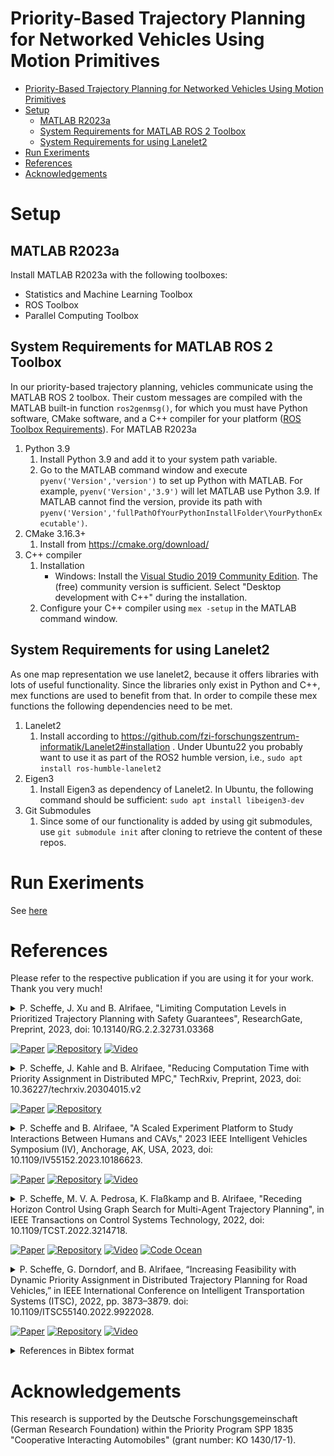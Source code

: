 # Priority-Based Trajectory Planning for Networked Vehicles Using Motion Primitives

- [Priority-Based Trajectory Planning for Networked Vehicles Using Motion Primitives](#priority-based-trajectory-planning-for-networked-vehicles-using-motion-primitives)
- [Setup](#setup)
    - [MATLAB R2023a](#matlab-r2023a)
    - [System Requirements for MATLAB ROS 2 Toolbox](#system-requirements-for-matlab-ros-2-toolbox)
    - [System Requirements for using Lanelet2](#system-requirements-for-using-lanelet2)
- [Run Exeriments](#run-exeriments)
- [References](#references)
- [Acknowledgements](#acknowledgements)

# Setup

## MATLAB R2023a

Install MATLAB R2023a with the following toolboxes:

- Statistics and Machine Learning Toolbox
- ROS Toolbox
- Parallel Computing Toolbox

## System Requirements for MATLAB ROS 2 Toolbox
In our priority-based trajectory planning, vehicles communicate using the MATLAB ROS 2 toolbox. Their custom messages are compiled with the MATLAB built-in function `ros2genmsg()`, for which you must have Python software, CMake software, and a C++ compiler for your platform ([ROS Toolbox Requirements](https://de.mathworks.com/help/ros/gs/ros-system-requirements.html)).
For MATLAB R2023a

1. Python 3.9
    1. Install Python 3.9 and add it to your system path variable.
    2. Go to the MATLAB command window and execute `pyenv('Version','version')` to set up Python with MATLAB. For example, `pyenv('Version','3.9')` will let MATLAB use Python 3.9. If MATLAB cannot find the version, provide its path with `pyenv('Version','fullPathOfYourPythonInstallFolder\YourPythonExecutable')`.
2. CMake 3.16.3+
    1. Install from <https://cmake.org/download/>
3. C++ compiler
    1. Installation
        - Windows: Install the [Visual Studio 2019 Community Edition](https://learn.microsoft.com/en-us/visualstudio/releases/2019/release-notes). The (free) community version is sufficient. Select "Desktop development with C++" during the installation.
    2. Configure your C++ compiler using `mex -setup` in the MATLAB command window.

## System Requirements for using Lanelet2

As one map representation we use lanelet2, because it offers libraries with lots of useful functionality. Since the libraries only exist in Python and C++, mex functions are used to benefit from that. In order to compile these mex functions the following dependencies need to be met.

1. Lanelet2
    1. Install according to <https://github.com/fzi-forschungszentrum-informatik/Lanelet2#installation> . Under Ubuntu22 you probably want to use it as part of the ROS2 humble version, i.e., `sudo apt install ros-humble-lanelet2`
2. Eigen3
    1. Install Eigen3 as dependency of Lanelet2. In Ubuntu, the following command should be sufficient: `sudo apt install libeigen3-dev`
3. Git Submodules
    1. Since some of our functionality is added by using git submodules, use `git submodule init` after cloning to retrieve the content of these repos.

# Run Exeriments

See [here](/doc/Run_Experiments.md)

# References

Please refer to the respective publication if you are using it for your work. Thank you very much!

<details>
<summary>
P. Scheffe, J. Xu and B. Alrifaee, "Limiting Computation Levels in Prioritized Trajectory Planning with Safety Guarantees", ResearchGate, Preprint, 2023, doi: 10.13140/RG.2.2.32731.03368
<br>

<!-- icons from https://simpleicons.org/ -->
[![Paper](https://img.shields.io/badge/Preprint-Paper-00629B)](http://dx.doi.org/10.13140/RG.2.2.32731.03368)
[![Repository](https://img.shields.io/badge/-GitHub-181717?logo=GitHub)](https://github.com/embedded-software-laboratory/p-dmpc/tree/v5.0)
[![Video](https://img.shields.io/badge/-Video-FF0000?logo=YouTube)](https://youtu.be/alGHLwQQpHI)
</summary>
<p>

Checkout the [the software version 5.0](https://github.com/embedded-software-laboratory/p-dmpc/tree/v5.0).
The results of the publication can be reproduced by running
```matlab
open graph_based_planning.prj
eval_parallel_computation_prediction_inconsistency()
eval_parallel_computation_CLs()
```
The results are saved in the folder "results".

</p>
</details>



<details>
<summary>
P. Scheffe, J. Kahle and B. Alrifaee, "Reducing Computation Time with Priority Assignment in Distributed MPC," TechRxiv, Preprint, 2023, doi: 10.36227/techrxiv.20304015.v2
<br>

<!-- icons from https://simpleicons.org/ -->
[![Paper](https://img.shields.io/badge/Preprint-Paper-00629B)](https://doi.org/10.36227/techrxiv.20304015.v2)
[![Repository](https://img.shields.io/badge/-GitHub-181717?logo=GitHub)](https://github.com/embedded-software-laboratory/p-dmpc/tree/v4.0)
</summary>
<p>

Checkout the [the software version 4.0](https://github.com/embedded-software-laboratory/p-dmpc/tree/v4.0).
The results of the publication can be reproduced by running
```matlab
eval_coloring_paper()
```
This evaluation comprises 720 simulations, so it will take days until completion.
The results are saved in the folder "results".

</p>
</details>



<details>
<summary>
P. Scheffe and B. Alrifaee, "A Scaled Experiment Platform to Study Interactions Between Humans and CAVs," 2023 IEEE Intelligent Vehicles Symposium (IV), Anchorage, AK, USA, 2023, doi: 10.1109/IV55152.2023.10186623.
<br>

<!-- icons from https://simpleicons.org/ -->
[![Paper](https://img.shields.io/badge/-Paper-00629B?logo=IEEE)](https://doi.org/10.1109/IV55152.2023.10186623)
[![Repository](https://img.shields.io/badge/-GitHub-181717?logo=GitHub)](https://github.com/embedded-software-laboratory/p-dmpc/tree/v2.0)
[![Video](https://img.shields.io/badge/-Video-FF0000?logo=YouTube)](https://youtu.be/kDIVu0tv9Ro)
</summary>
<p>

Checkout the [the software version 2.0](https://github.com/embedded-software-laboratory/p-dmpc/tree/v2.0).
The results of the publication can be reproduced by running

```matlab
hdv_reachable_set_experiment()
```

The results are saved in the folder "results".

</p>
</details>



<details>
<summary>
P. Scheffe, M. V. A. Pedrosa, K. Flaßkamp and B. Alrifaee, "Receding Horizon Control Using Graph Search for Multi-Agent Trajectory Planning", in IEEE Transactions on Control Systems Technology, 2022, doi: 10.1109/TCST.2022.3214718.
<br>

<!-- icons from https://simpleicons.org/ -->
[![Paper](https://img.shields.io/badge/-Paper-00629B?logo=IEEE)](https://doi.org/10.1109/TCST.2022.3214718)
[![Repository](https://img.shields.io/badge/-GitHub-181717?logo=GitHub)](https://github.com/embedded-software-laboratory/p-dmpc/tree/v1.0)
[![Video](https://img.shields.io/badge/-Video-FF0000?logo=YouTube)](https://www.youtube.com/watch?v=7LB7I5SOpQE)
[![Code Ocean](https://codeocean.com/codeocean-assets/badge/open-in-code-ocean.svg)](https://codeocean.com/capsule/7778016)
</summary>
<p>

<img src="./docs/media/3-circle_rhgs.gif" width=640/>

Checkout the [the software version 1.0](https://github.com/embedded-software-laboratory/p-dmpc/tree/v1.0).
The results of the publication can be reproduced by running

```matlab
eval_rhgs()
```

The results are saved in the folder "results".

</p>
</details>



<details>
<summary>
P. Scheffe, G. Dorndorf, and B. Alrifaee, “Increasing Feasibility with Dynamic Priority Assignment in Distributed Trajectory Planning for Road Vehicles,” in IEEE International Conference on Intelligent Transportation Systems (ITSC), 2022, pp. 3873–3879. doi: 10.1109/ITSC55140.2022.9922028.
<br>

<!-- icons from https://simpleicons.org/ -->
[![Paper](https://img.shields.io/badge/-Paper-00629B?logo=IEEE)](https://doi.org/10.1109/ITSC55140.2022.9922028)
[![Repository](https://img.shields.io/badge/-GitHub-181717?logo=GitHub)](https://github.com/embedded-software-laboratory/cpm_lab)
[![Video](https://img.shields.io/badge/-Video-FF0000?logo=YouTube)](https://youtu.be/RqwbHUwip10)
</summary>
<p>

The code is implemented in [the CPM Lab software repository](https://github.com/embedded-software-laboratory/cpm_lab). The High Level Controller is implemented in C++ and is named "dynamic_priorities".
</p>
</details>



<details>
<summary>
References in Bibtex format
</summary>
<p>

```bibtex
@article{scheffe2023limiting,
    author  = {Patrick Scheffe and Jianye Xu and Bassam Alrifaee},
    title   = {Limiting Computation Levels in Prioritized Trajectory Planning with Safety Guarantees},
    year    = {2023},
    doi     = {10.13140/RG.2.2.32731.03368}}
}

@article{scheffe2023reducing,
    author = {Patrick Scheffe and Julius Kahle and Bassam Alrifaee},
    title  = {Reducing Computation Time with Priority Assignment in Distributed MPC},
    year   = {2023},
    month  = {2},
    doi    = {10.36227/techrxiv.20304015.v2}
}

@article{scheffe2023scaled,
    author = {Patrick Scheffe and Bassam Alrifaee},
    title  = {A Scaled Experiment Platform to Study Interactions Between Humans and CAVs},
    year   = {2023},
    month  = {2},
    doi    = {10.13140/RG.2.2.24697.13923}
}

@article{scheffe2022receding,
    author  = {Patrick Scheffe and Matheus Vitor de Andrade Pedrosa and Kathrin Flaßkamp and Bassam Alrifaee},
    journal = {IEEE Transactions on Control Systems Technology},
    title   = {Receding Horizon Control Using Graph Search for Multi-Agent Trajectory Planning},
    year    = {2022},
    volume  = {},
    number  = {},
    pages   = {1-14},
    doi     = {10.1109/TCST.2022.3214718}
}

@inproceedings{scheffe2022increasing,
  title = {Increasing {{Feasibility}} with {{Dynamic Priority Assignment}} in {{Distributed Trajectory Planning}} for {{Road Vehicles}}},
  booktitle = {{{IEEE International Conference}} on {{Intelligent Transportation Systems}} ({{ITSC}})},
  author = {Scheffe, Patrick and Dorndorf, Georg and Alrifaee, Bassam},
  year = {2022},
  pages = {3873--3879},
  doi = {10.1109/ITSC55140.2022.9922028}
}

```

</p>
</details>

# Acknowledgements
This research is supported by the Deutsche Forschungsgemeinschaft (German Research Foundation) within the Priority Program SPP 1835 "Cooperative Interacting Automobiles" (grant number: KO 1430/17-1).
